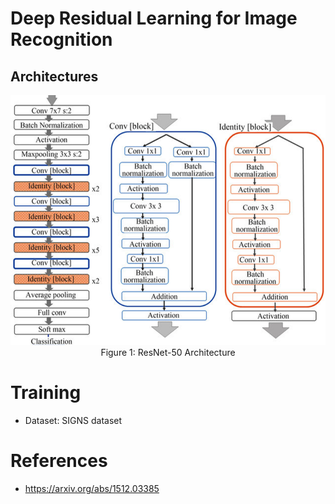 # Deep Residual Learning for Image Recognition 

## Architectures

<div align="center">

  <img alt="ResNet-50" src="./assets/ResNet_50_architecture.png" width=800 height=400/>
  <br/>
  <figcaption>Figure 1: ResNet-50 Architecture</figcaption>

</div>

# Training

- Dataset: SIGNS dataset

# References

- https://arxiv.org/abs/1512.03385